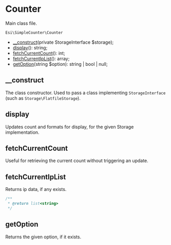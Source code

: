 # Counter

Main class file.

`Esi\SimpleCounter\Counter`

* [__construct](#__construct)(private StorageInterface $storage);
* [display](#display)(): string;
* [fetchCurrentCount](#fetchcurrentcount)(): int;
* [fetchCurrentIpList](#fetchcurrentiplist)(): array;
* [getOption](#getoption)(string $option): string | bool | null;


## __construct

The class constructor. Used to pass a class implementing `StorageInterface` (such as `Storage\FlatfileStorage`).

## display

Updates count and formats for display, for the given Storage implementation.

## fetchCurrentCount

Useful for retrieving the current count without triggering an update.

## fetchCurrentIpList

Returns ip data, if any exists.

```php
/**
 * @return list<string>
 */
```

## getOption

Returns the given option, if it exists.
